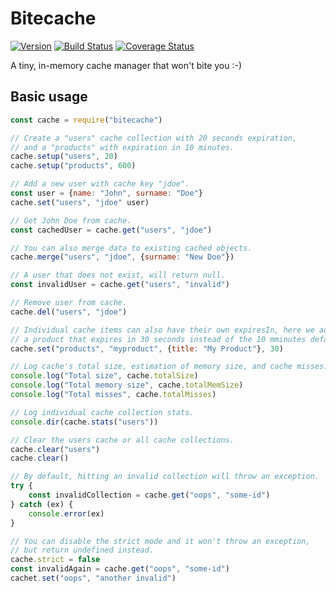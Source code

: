 # Bitecache

[![Version](https://img.shields.io/npm/v/bitecache.svg)](https://npmjs.com/package/bitecache)
[![Build Status](https://img.shields.io/travis/igoramadas/bitecache.svg)](https://travis-ci.org/igoramadas/bitecache)
[![Coverage Status](https://img.shields.io/coveralls/github/igoramadas/bitecache.svg)](https://coveralls.io/github/igoramadas/bitecache?branch=master)

A tiny, in-memory cache manager that won't bite you :-)


## Basic usage

```javascript
const cache = require("bitecache")

// Create a "users" cache collection with 20 seconds expiration,
// and a "products" with expiration in 10 minutes.
cache.setup("users", 20)
cache.setup("products", 600)

// Add a new user with cache key "jdoe".
const user = {name: "John", surname: "Doe"}
cache.set("users", "jdoe" user)

// Get John Doe from cache.
const cachedUser = cache.get("users", "jdoe")

// You can also merge data to existing cached objects.
cache.merge("users", "jdoe", {surname: "New Doe"})

// A user that does not exist, will return null.
const invalidUser = cache.get("users", "invalid")

// Remove user from cache.
cache.del("users", "jdoe")

// Individual cache items can also have their own expiresIn, here we add
// a product that expires in 30 seconds instead of the 10 mminutes default.
cache.set("products", "myproduct", {title: "My Product"}, 30)

// Log cache's total size, estimation of memory size, and cache misses.
console.log("Total size", cache.totalSize)
console.log("Total memory size", cache.totalMemSize)
console.log("Total misses", cache.totalMisses)

// Log individual cache collection stats.
console.dir(cache.stats("users"))

// Clear the users cache or all cache collections.
cache.clear("users")
cache.clear()

// By default, hitting an invalid collection will throw an exception.
try {
    const invalidCollection = cache.get("oops", "some-id")
} catch (ex) {
    console.error(ex)
}

// You can disable the strict mode and it won't throw an exception,
// but return undefined instead.
cache.strict = false
const invalidAgain = cache.get("oops", "some-id")
cachet.set("oops", "another invalid")

```
